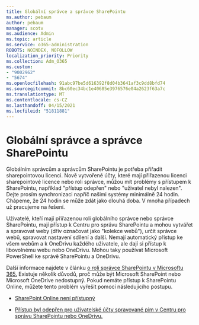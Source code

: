 ```yaml
---
title: Globální správce a správce SharePointu
ms.author: pebaum
author: pebaum
manager: scotv
ms.audience: Admin
ms.topic: article
ms.service: o365-administration
ROBOTS: NOINDEX, NOFOLLOW
localization_priority: Priority
ms.collection: Adm_O365
ms.custom:
- "9002962"
- "5674"
ms.openlocfilehash: 91abc97be5d616392f8d04b3641af3c9dd8bfd74
ms.sourcegitcommit: 8bc60ec34bc1e40685e3976576e04a2623f63a7c
ms.translationtype: MT
ms.contentlocale: cs-CZ
ms.lasthandoff: 04/15/2021
ms.locfileid: "51811881"
---
```

# <a name="global-and-sharepoint-admin"></a>Globální správce a správce SharePointu

Globálním správcům a správcům SharePointu je potřeba přiřadit sharepointovou licenci. Nově vytvořené účty, které mají přiřazenou licenci sharepointové licence nebo roli správce, můžou mít problémy s přístupem k SharePointu, například "přístup odepřen" nebo "uživatel nebyl nalezen". Dejte prosím synchronizaci napříč našimi systémy minimálně 24 hodin. Chápeme, že 24 hodin se může zdát jako dlouhá doba. V mnoha případech už pracujeme na řešení.

Uživatelé, kteří mají přiřazenou roli globálního správce nebo správce SharePointu, mají přístup k Centru pro správu SharePointu a mohou vytvářet a spravovat weby (dřív označovat jako "kolekce webů"), určit správce webů, spravovat nastavení sdílení a další. Nemají automatický přístup ke všem webům a k OneDrivu každého uživatele, ale dají si přístup k libovolnému webu nebo OneDrivu. Mohou taky používat Microsoft PowerShell ke správě SharePointu a OneDrivu.

Další informace najdete v článku [o roli správce SharePointu v Microsoftu 365.](https://docs.microsoft.com/sharepoint/sharepoint-admin-role)
Existuje několik důvodů, proč může být Microsoft SharePoint nebo Microsoft OneDrive nedostupný. Pokud nemáte přístup k SharePointu Online, můžete tento problém vyřešit pomocí následujícího postupu.

- [SharePoint Online není přístupný](https://docs.microsoft.com/sharepoint/troubleshoot/sharing-and-permissions/sharepoint-online-inaccessible)

- [Přístup byl odepřen pro uživatelské účty spravované pim v Centru pro správu SharePointu nebo OneDrivu.](https://docs.microsoft.com/sharepoint/troubleshoot/administration/access-denied-to-pim-user-accounts)